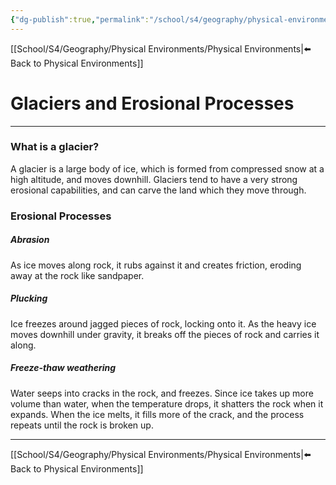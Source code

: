 ```yaml
---
{"dg-publish":true,"permalink":"/school/s4/geography/physical-environments/glaciers-and-erosional-processes/"}
---
```

[[School/S4/Geography/Physical Environments/Physical Environments|⬅️ Back to Physical Environments]]
# Glaciers and Erosional Processes
---

### What is a glacier?
A glacier is a large body of ice, which is formed from compressed snow at a high altitude, and moves downhill. Glaciers tend to have a very strong erosional capabilities, and can carve the land which they move through.

### Erosional Processes
##### Abrasion
As ice moves along rock, it rubs against it and creates friction, eroding away at the rock like sandpaper.
##### Plucking
Ice freezes around jagged pieces of rock, locking onto it. As the heavy ice moves downhill under gravity, it breaks off the pieces of rock and carries it along.
##### Freeze-thaw weathering
Water seeps into cracks in the rock, and freezes. Since ice takes up more volume than water, when the temperature drops, it shatters the rock when it expands. When the ice melts, it fills more of the crack, and the process repeats until the rock is broken up.

---
[[School/S4/Geography/Physical Environments/Physical Environments|⬅️ Back to Physical Environments]]
